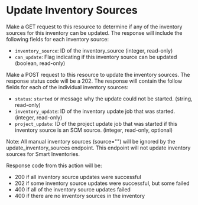# Update Inventory Sources

Make a GET request to this resource to determine if any of the inventory sources for
this inventory can be updated. The response will include the following fields for each
inventory source:

* `inventory_source`: ID of the inventory_source
  (integer, read-only)
* `can_update`: Flag indicating if this inventory source can be updated
  (boolean, read-only)

Make a POST request to this resource to update the inventory sources. The response
status code will be a 202. The response will contain the follow fields for each of the individual
inventory sources:

* `status`: `started` or message why the update could not be started.
  (string, read-only)
* `inventory_update`: ID of the inventory update job that was started.
  (integer, read-only)
* `project_update`: ID of the project update job that was started if this inventory source is an SCM source.
  (integer, read-only, optional)

Note: All manual inventory sources (source="") will be ignored by the update_inventory_sources endpoint.  This endpoint will not update inventory sources for Smart Inventories.  


Response code from this action will be:

 - 200 if all inventory source updates were successful
 - 202 if some inventory source updates were successful, but some failed
 - 400 if all of the inventory source updates failed
 - 400 if there are no inventory sources in the inventory
